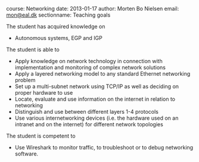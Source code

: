 course: Networking
date: 2013-01-17
author: Morten Bo Nielsen
email: mon@eal.dk
sectionname: Teaching goals

The student has acquired knowledge on 

*	Autonomous systems, EGP and IGP

The student is able to 

*	Apply knowledge on network technology in connection with implementation and monitoring of complex network solutions 
*	Apply a layered networking model to any standard Ethernet networking problem
* Set up a multi-subnet network using TCP/IP as well as deciding on proper hardware to use
* Locate, evaluate and use information on the internet in relation to networking
* Distinguish and use between different layers 1-4 protocols
* Use various internetworking devices (i.e. the hardware used on an intranet and on the internet) for different network topologies

The student is competent to 

* Use Wireshark to monitor traffic, to troubleshoot or to debug networking software.

